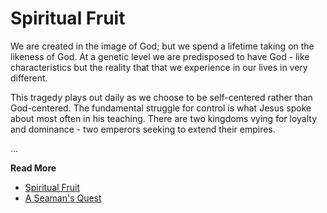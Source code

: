 # Spiritual Fruit

We are created in the image of God; but we spend a lifetime taking on the likeness of God. At a genetic level we are predisposed to have God - like characteristics but the reality that that we experience in our lives in very different.

This tragedy plays out daily as we choose to be self-centered rather than God-centered. The fundamental struggle for control is what Jesus spoke about most often in his teaching. There are two kingdoms vying for loyalty and dominance - two emperors seeking to extend their empires.

...

**Read More**

* [Spiritual Fruit](https://seamansguide.com/book/quest/Fruit.md)
* [A Seaman's Quest](https://seamansguide.com/book/quest)

